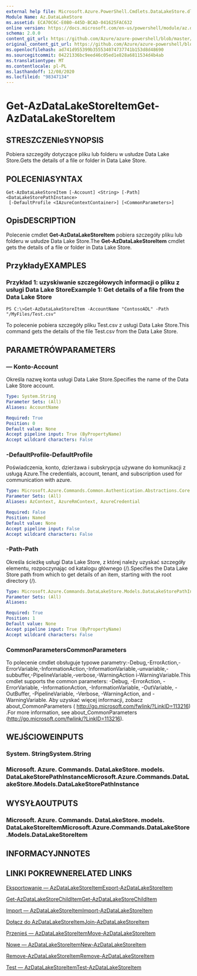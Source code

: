 ```yaml
---
external help file: Microsoft.Azure.PowerShell.Cmdlets.DataLakeStore.dll-Help.xml
Module Name: Az.DataLakeStore
ms.assetid: ECA70C6C-E0B0-445D-BCAD-041625FAC632
online version: https://docs.microsoft.com/en-us/powershell/module/az.datalakestore/get-azdatalakestoreitem
schema: 2.0.0
content_git_url: https://github.com/Azure/azure-powershell/blob/master/src/DataLakeStore/DataLakeStore/help/Get-AzDataLakeStoreItem.md
original_content_git_url: https://github.com/Azure/azure-powershell/blob/master/src/DataLakeStore/DataLakeStore/help/Get-AzDataLakeStoreItem.md
ms.openlocfilehash: ad741d955399b355534074737741b153d8d48690
ms.sourcegitcommit: 04221336bc9eed46c05ed1e828a6811534d4b4ab
ms.translationtype: MT
ms.contentlocale: pl-PL
ms.lasthandoff: 12/08/2020
ms.locfileid: "98347134"
---
```

# <span data-ttu-id="9d413-101">Get-AzDataLakeStoreItem</span><span class="sxs-lookup"><span data-stu-id="9d413-101">Get-AzDataLakeStoreItem</span></span>

## <span data-ttu-id="9d413-102">STRESZCZENIe</span><span class="sxs-lookup"><span data-stu-id="9d413-102">SYNOPSIS</span></span>
<span data-ttu-id="9d413-103">Pobiera szczegóły dotyczące pliku lub folderu w usłudze Data Lake Store.</span><span class="sxs-lookup"><span data-stu-id="9d413-103">Gets the details of a file or folder in Data Lake Store.</span></span>

## <span data-ttu-id="9d413-104">POLECENIA</span><span class="sxs-lookup"><span data-stu-id="9d413-104">SYNTAX</span></span>

```
Get-AzDataLakeStoreItem [-Account] <String> [-Path] <DataLakeStorePathInstance>
 [-DefaultProfile <IAzureContextContainer>] [<CommonParameters>]
```

## <span data-ttu-id="9d413-105">Opis</span><span class="sxs-lookup"><span data-stu-id="9d413-105">DESCRIPTION</span></span>
<span data-ttu-id="9d413-106">Polecenie cmdlet **Get-AzDataLakeStoreItem** pobiera szczegóły pliku lub folderu w usłudze Data Lake Store.</span><span class="sxs-lookup"><span data-stu-id="9d413-106">The **Get-AzDataLakeStoreItem** cmdlet gets the details of a file or folder in Data Lake Store.</span></span>

## <span data-ttu-id="9d413-107">Przykłady</span><span class="sxs-lookup"><span data-stu-id="9d413-107">EXAMPLES</span></span>

### <span data-ttu-id="9d413-108">Przykład 1: uzyskiwanie szczegółowych informacji o pliku z usługi Data Lake Store</span><span class="sxs-lookup"><span data-stu-id="9d413-108">Example 1: Get details of a file from the Data Lake Store</span></span>
```
PS C:\>Get-AzDataLakeStoreItem -AccountName "ContosoADL" -Path "/MyFiles/Test.csv"
```

<span data-ttu-id="9d413-109">To polecenie pobiera szczegóły pliku Test.csv z usługi Data Lake Store.</span><span class="sxs-lookup"><span data-stu-id="9d413-109">This command gets the details of the file Test.csv from the Data Lake Store.</span></span>

## <span data-ttu-id="9d413-110">PARAMETRÓW</span><span class="sxs-lookup"><span data-stu-id="9d413-110">PARAMETERS</span></span>

### <span data-ttu-id="9d413-111">— Konto</span><span class="sxs-lookup"><span data-stu-id="9d413-111">-Account</span></span>
<span data-ttu-id="9d413-112">Określa nazwę konta usługi Data Lake Store.</span><span class="sxs-lookup"><span data-stu-id="9d413-112">Specifies the name of the Data Lake Store account.</span></span>

```yaml
Type: System.String
Parameter Sets: (All)
Aliases: AccountName

Required: True
Position: 0
Default value: None
Accept pipeline input: True (ByPropertyName)
Accept wildcard characters: False
```

### <span data-ttu-id="9d413-113">-DefaultProfile</span><span class="sxs-lookup"><span data-stu-id="9d413-113">-DefaultProfile</span></span>
<span data-ttu-id="9d413-114">Poświadczenia, konto, dzierżawa i subskrypcja używane do komunikacji z usługą Azure.</span><span class="sxs-lookup"><span data-stu-id="9d413-114">The credentials, account, tenant, and subscription used for communication with azure.</span></span>

```yaml
Type: Microsoft.Azure.Commands.Common.Authentication.Abstractions.Core.IAzureContextContainer
Parameter Sets: (All)
Aliases: AzContext, AzureRmContext, AzureCredential

Required: False
Position: Named
Default value: None
Accept pipeline input: False
Accept wildcard characters: False
```

### <span data-ttu-id="9d413-115">-Path</span><span class="sxs-lookup"><span data-stu-id="9d413-115">-Path</span></span>
<span data-ttu-id="9d413-116">Określa ścieżkę usługi Data Lake Store, z której należy uzyskać szczegóły elementu, rozpoczynając od katalogu głównego (/).</span><span class="sxs-lookup"><span data-stu-id="9d413-116">Specifies the Data Lake Store path from which to get details of an item, starting with the root directory (/).</span></span>

```yaml
Type: Microsoft.Azure.Commands.DataLakeStore.Models.DataLakeStorePathInstance
Parameter Sets: (All)
Aliases:

Required: True
Position: 1
Default value: None
Accept pipeline input: True (ByPropertyName)
Accept wildcard characters: False
```

### <span data-ttu-id="9d413-117">CommonParameters</span><span class="sxs-lookup"><span data-stu-id="9d413-117">CommonParameters</span></span>
<span data-ttu-id="9d413-118">To polecenie cmdlet obsługuje typowe parametry:-Debug,-ErrorAction,-ErrorVariable,-InformationAction,-InformationVariable,-unvariable,-subbuffer,-PipelineVariable,-verbose,-WarningAction i-WarningVariable.</span><span class="sxs-lookup"><span data-stu-id="9d413-118">This cmdlet supports the common parameters: -Debug, -ErrorAction, -ErrorVariable, -InformationAction, -InformationVariable, -OutVariable, -OutBuffer, -PipelineVariable, -Verbose, -WarningAction, and -WarningVariable.</span></span> <span data-ttu-id="9d413-119">Aby uzyskać więcej informacji, zobacz about_CommonParameters ( http://go.microsoft.com/fwlink/?LinkID=113216) .</span><span class="sxs-lookup"><span data-stu-id="9d413-119">For more information, see about_CommonParameters (http://go.microsoft.com/fwlink/?LinkID=113216).</span></span>

## <span data-ttu-id="9d413-120">WEJŚCIOWE</span><span class="sxs-lookup"><span data-stu-id="9d413-120">INPUTS</span></span>

### <span data-ttu-id="9d413-121">System. String</span><span class="sxs-lookup"><span data-stu-id="9d413-121">System.String</span></span>

### <span data-ttu-id="9d413-122">Microsoft. Azure. Commands. DataLakeStore. models. DataLakeStorePathInstance</span><span class="sxs-lookup"><span data-stu-id="9d413-122">Microsoft.Azure.Commands.DataLakeStore.Models.DataLakeStorePathInstance</span></span>

## <span data-ttu-id="9d413-123">WYSYŁA</span><span class="sxs-lookup"><span data-stu-id="9d413-123">OUTPUTS</span></span>

### <span data-ttu-id="9d413-124">Microsoft. Azure. Commands. DataLakeStore. models. DataLakeStoreItem</span><span class="sxs-lookup"><span data-stu-id="9d413-124">Microsoft.Azure.Commands.DataLakeStore.Models.DataLakeStoreItem</span></span>

## <span data-ttu-id="9d413-125">INFORMACYJN</span><span class="sxs-lookup"><span data-stu-id="9d413-125">NOTES</span></span>

## <span data-ttu-id="9d413-126">LINKI POKREWNE</span><span class="sxs-lookup"><span data-stu-id="9d413-126">RELATED LINKS</span></span>

[<span data-ttu-id="9d413-127">Eksportowanie — AzDataLakeStoreItem</span><span class="sxs-lookup"><span data-stu-id="9d413-127">Export-AzDataLakeStoreItem</span></span>](./Export-AzDataLakeStoreItem.md)

[<span data-ttu-id="9d413-128">Get-AzDataLakeStoreChildItem</span><span class="sxs-lookup"><span data-stu-id="9d413-128">Get-AzDataLakeStoreChildItem</span></span>](./Get-AzDataLakeStoreChildItem.md)

[<span data-ttu-id="9d413-129">Import — AzDataLakeStoreItem</span><span class="sxs-lookup"><span data-stu-id="9d413-129">Import-AzDataLakeStoreItem</span></span>](./Import-AzDataLakeStoreItem.md)

[<span data-ttu-id="9d413-130">Dołącz do AzDataLakeStoreItem</span><span class="sxs-lookup"><span data-stu-id="9d413-130">Join-AzDataLakeStoreItem</span></span>](./Join-AzDataLakeStoreItem.md)

[<span data-ttu-id="9d413-131">Przenieś — AzDataLakeStoreItem</span><span class="sxs-lookup"><span data-stu-id="9d413-131">Move-AzDataLakeStoreItem</span></span>](./Move-AzDataLakeStoreItem.md)

[<span data-ttu-id="9d413-132">Nowe — AzDataLakeStoreItem</span><span class="sxs-lookup"><span data-stu-id="9d413-132">New-AzDataLakeStoreItem</span></span>](./New-AzDataLakeStoreItem.md)

[<span data-ttu-id="9d413-133">Remove-AzDataLakeStoreItem</span><span class="sxs-lookup"><span data-stu-id="9d413-133">Remove-AzDataLakeStoreItem</span></span>](./Remove-AzDataLakeStoreItem.md)

[<span data-ttu-id="9d413-134">Test — AzDataLakeStoreItem</span><span class="sxs-lookup"><span data-stu-id="9d413-134">Test-AzDataLakeStoreItem</span></span>](./Test-AzDataLakeStoreItem.md)


